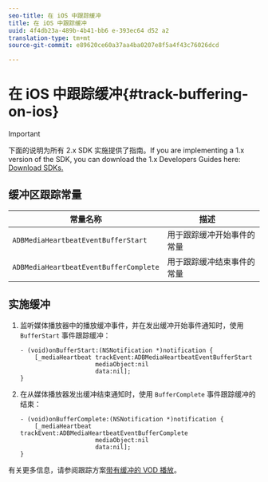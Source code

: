 ```yaml
---
seo-title: 在 iOS 中跟踪缓冲
title: 在 iOS 中跟踪缓冲
uuid: 4f4db23a-489b-4b41-bb6 e-393ec64 d52 a2
translation-type: tm+mt
source-git-commit: e89620ce60a37aa4ba0207e8f5a4f43c76026dcd

---
```



# 在 iOS 中跟踪缓冲{#track-buffering-on-ios}

>[!IMPORTANT]
>
>下面的说明为所有 2.x SDK 实施提供了指南。If you are implementing a 1.x version of the SDK, you can download the 1.x Developers Guides here: [Download SDKs.](/help/sdk-implement/download-sdks.md)

## 缓冲区跟踪常量


| 常量名称 | 描述     |
|---|---|
| `ADBMediaHeartbeatEventBufferStart` | 用于跟踪缓冲开始事件的常量 |
| `ADBMediaHeartbeatEventBufferComplete` | 用于跟踪缓冲结束事件的常量 |

## 实施缓冲

1. 监听媒体播放器中的播放缓冲事件，并在发出缓冲开始事件通知时，使用 `BufferStart` 事件跟踪缓冲：

   ```
   - (void)onBufferStart:(NSNotification *)notification { 
       [_mediaHeartbeat trackEvent:ADBMediaHeartbeatEventBufferStart  
                        mediaObject:nil  
                        data:nil]; 
   }
   ```

1. 在从媒体播放器发出缓冲结束通知时，使用 `BufferComplete` 事件跟踪缓冲的结束：

   ```
   - (void)onBufferComplete:(NSNotification *)notification { 
       [_mediaHeartbeat trackEvent:ADBMediaHeartbeatEventBufferComplete  
                        mediaObject:nil  
                        data:nil]; 
   }
   ```

有关更多信息，请参阅跟踪方案[带有缓冲的 VOD 播放](/help/sdk-implement/tracking-scenarios/vod-buffering.md)。

